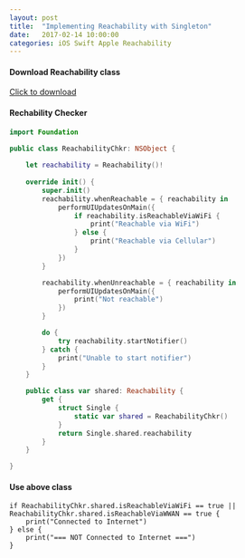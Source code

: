```yaml
---
layout: post
title:  "Implementing Reachability with Singleton"
date:   2017-02-14 10:00:00
categories: iOS Swift Apple Reachability
---
```


#### Download Reachability class

[Click to download](https://raw.githubusercontent.com/SagarRKothari/SagarRKothari.github.io/master/contents/2017-02-14-Implementing-Reachability/Reachability.swift)

#### Rechability Checker

```swift
import Foundation

public class ReachabilityChkr: NSObject {
    
    let reachability = Reachability()!
    
    override init() {
        super.init()
        reachability.whenReachable = { reachability in
            performUIUpdatesOnMain({
                if reachability.isReachableViaWiFi {
                    print("Reachable via WiFi")
                } else {
                    print("Reachable via Cellular")
                }
            })
        }

        reachability.whenUnreachable = { reachability in
            performUIUpdatesOnMain({
                print("Not reachable")
            })
        }

        do {
            try reachability.startNotifier()
        } catch {
            print("Unable to start notifier")
        }
    }

    public class var shared: Reachability {
        get {
            struct Single {
                static var shared = ReachabilityChkr()
            }
            return Single.shared.reachability
        }
    }

}
```

#### Use above class

```
if ReachabilityChkr.shared.isReachableViaWiFi == true || ReachabilityChkr.shared.isReachableViaWWAN == true {
    print("Connected to Internet")    
} else {
    print("=== NOT Connected to Internet ===")
}
```
